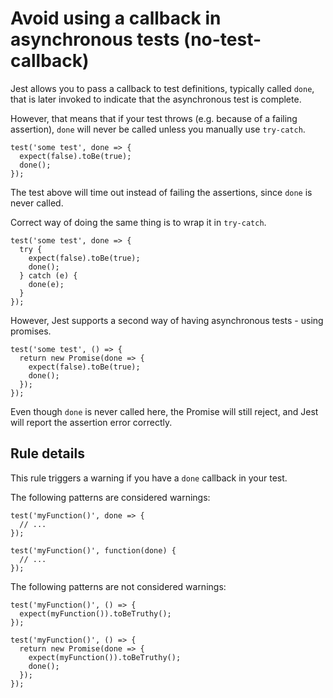 Avoid using a callback in asynchronous tests (no-test-callback)
===============================================================

Jest allows you to pass a callback to test definitions, typically called `done`, that is later invoked to indicate that the asynchronous test is complete.

However, that means that if your test throws (e.g. because of a failing assertion), `done` will never be called unless you manually use `try-catch`.

    test('some test', done => {
      expect(false).toBe(true);
      done();
    });

The test above will time out instead of failing the assertions, since `done` is never called.

Correct way of doing the same thing is to wrap it in `try-catch`.

    test('some test', done => {
      try {
        expect(false).toBe(true);
        done();
      } catch (e) {
        done(e);
      }
    });

However, Jest supports a second way of having asynchronous tests - using promises.

    test('some test', () => {
      return new Promise(done => {
        expect(false).toBe(true);
        done();
      });
    });

Even though `done` is never called here, the Promise will still reject, and Jest will report the assertion error correctly.

Rule details
------------

This rule triggers a warning if you have a `done` callback in your test.

The following patterns are considered warnings:

    test('myFunction()', done => {
      // ...
    });

    test('myFunction()', function(done) {
      // ...
    });

The following patterns are not considered warnings:

    test('myFunction()', () => {
      expect(myFunction()).toBeTruthy();
    });

    test('myFunction()', () => {
      return new Promise(done => {
        expect(myFunction()).toBeTruthy();
        done();
      });
    });
